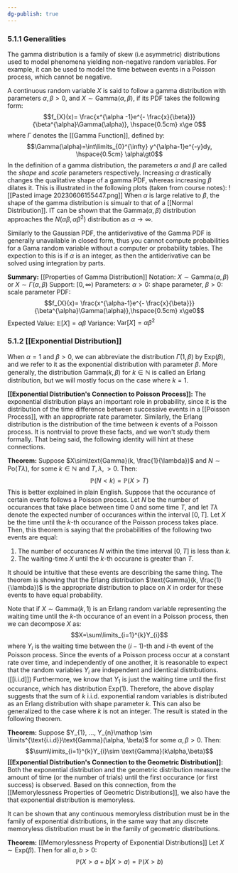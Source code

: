 ```yaml
---
dg-publish: true
---
```

### 5.1.1 Generalities
The gamma distribution is a family of skew (i.e asymmetric) distributions used to model phenomena yielding non-negative random variables. For example, it can be used to model the time between events in a Poisson process, which cannot be negative.

A continuous random variable $X$ is said to follow a gamma distribution with parameters $\alpha, \beta \gt0,$ and $X\sim \text{Gamma}(\alpha, \beta)$, if its PDF takes the following form:
$$f_{X}(x)= \frac{x^{\alpha -1}e^{- \frac{x}{\beta}}}{\beta^{\alpha}\Gamma(\alpha)}, \hspace{0.5cm} x\ge 0$$
where $\Gamma$ denotes the [[Gamma Function]], defined by:
$$\Gamma(\alpha)=\int\limits_{0}^{\infty} y^{\alpha-1}e^{-y}dy, \hspace{0.5cm} \alpha\gt0$$
In the definition of a gamma distribution, the parameters $\alpha$ and $\beta$ are called the *shape* and *scale* parameters respectively. Increasing $\alpha$ drastically changes the qualitative shape of a gamma PDF, whereas increasing $\beta$ dilates it. This is illustrated in the following plots (taken from course notes):
![[Pasted image 20230606155447.png]]
When $\alpha$ is large relative to $\beta$, the shape of the gamma distribution is simualr to that of a [[Normal Distribution]]. IT can be shown that the $\text{Gamma}(\alpha, \beta)$ distribution approaches the $N(\alpha\beta, \alpha\beta^{2})$ distribution as $\alpha\rightarrow\infty$. 

Similarly to the Gaussian PDF, the antiderivative of the Gamma PDF is generally unavailable in closed form, thus you cannot compute probabilities for a Gama random variable without a computer or probability tables. The expection to this is if $\alpha$ is an integer, as then the antiderivative can be solved using integration by parts.

**Summary:** [[Properties of Gamma Distribution]]
Notation: $X\sim \text{Gamma}(\alpha, \beta) \text{ or } X\sim\Gamma(\alpha, \beta)$
Support: $[0, \infty)$
Parameters:  $\alpha\gt0:$ shape parameter, $\beta\gt0:$ scale parameter
PDF: 
$$f_{X}(x)= \frac{x^{\alpha-1}e^{- \frac{x}{\beta}}}{\beta^{\alpha}\Gamma(\alpha)},\hspace{0.5cm} x\ge0$$Expected Value: $\mathbb{E}[X]= \alpha\beta$
Variance: $\text{Var}[X]= \alpha\beta^{2}$

### **5.1.2** [[Exponential Distribution]]
When $\alpha=1$ and $\beta\gt0$, we can abbreviate the distribution $\Gamma(1, \beta)$ by $\text{Exp}(\beta)$, and we refer to it as the exponential distribution with parameter $\beta$. More generally, the distribution $\text{Gamma}(k, \beta)$ for $k\in\mathbb{N}$ is called an Erlang distribution, but we will mostly focus on the case where $k=1$.

**[[Exponential Distribution's Connection to Poisson Process]]:**
The exponential distribution plays an important role in probability, since it is the distribution of the time difference between successive events in a [[Poisson Process]], with an appropriate rate parameter. Similarly, the Erlang distribution is the distribution of the time between $k$ events of a Poisson process. It is nontrvial to prove these facts, and we won't study them formally. That being said, the following identity will hint at these connections.

**Theorem:** 
Suppose $X\sim\text{Gamma}(k, \frac{1}{\lambda})$ and $N\sim\text{Po}(T\lambda),$ for some $k\in\mathbb{N}$ and $T, \lambda, \gt0$. Then:
$$\mathbb{P}(N\lt k)=\mathbb{P}(X\gt T)$$
This is better explained in plain English. Suppose that the occurance of certain events follows a Poisson process. Let $N$ be the number of occurances that take place between time $0$ and some time $T$, and let $T\lambda$ denote the expected number of occurances within the interval $[0, T]$. Let $X$ be the time until the $k$-th occurance of the Poisson process takes place. Then, this theorem is saying that the probabilities of the following two events are equal:
1. The number of occurances $N$ within the time interval $[0, T]$ is less than $k$.
2. The waiting-time $X$ until the $k$-th occurane is greater than $T$.

It should be intuitive that these events are describing the same thing. The theorem is showing that the Erlang distribution $\text{Gamma}(k, \frac{1}{\lambda})$ is the appropriate distribution to place on $X$ in order for these events to have equal probability.

Note that if $X\sim\text{Gamma}(k, 1)$ is an Erlang random variable representing the waiting time until the $k$-th occurance of an event in a Poisson process, then we can decompose $X$ as:
$$X=\sum\limits_{i=1}^{k}Y_{i}$$
where $Y_{i}$ is the waiting time between the $(i-1)$-th and $i$-th event of the Poisson process. Since the events of a Poisson process occur at a constant rate over time, and independently of one another, it is reasonable to expect that the random variables $Y_{i}$ are independent and identical distributions. ([[i.i.d]]) Furthermore, we know that $Y_{1}$ is just the waiting time until the first occurance, which has distribution $\text{Exp}(1)$. Therefore, the above display suggests that the sum of $k$ i.i.d. exponential random variables is distributed as an Erlang distribution with shape parameter $k$. This can also be generalized to the case where $k$ is not an integer. The result is stated in the following theorem.

**Theorem:**
Suppose $Y_{1}, ..., Y_{n}\mathop \sim \limits^{\text{i.i.d}}\text{Gamma}(\alpha, \beta)$ for some $\alpha,\beta\gt0$. Then:
$$\sum\limits_{i=1}^{k}Y_{i}\sim \text{Gamma}(k\alpha,\beta)$$
**[[Exponential Distribution's Connection to the Geometric Distribution]]:**
Both the exponential distribution and the geometric distribution measure the amount of time (or the number of trials) until the first occurance (or first success) is observed. Based on this connection, from the [[Memorylessness Properties of Geometric Distributions]], we also have the that exponential distribution is memoryless. 

It can be shown that any continuous memoryless distribution must be in the family of exponential distributions, in the same way that any discrete memoryless distribution must be in the family of geometric distributions. 

**Theorem:** [[Memorylessness Property of Exponential Distributions]]
Let $X\sim \text{Exp}(\beta)$. Then for all $a, b\gt 0:$
$$\mathbb{P}(X\gt a+b|X\gt a)=\mathbb{P}(X\gt b)$$

